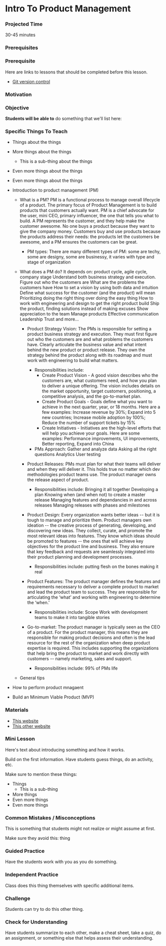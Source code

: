 # Intro To Product Management

### Projected Time
30-45 minutes

### Prerequisites


### Prerequisite
Here are links to lessons that should be completed before this lesson.
- [Git version control](version-control/git-version-control/git-version-control.md)

### Motivation


### Objective
**Students will be able to** do something that we'll list here:

### Specific Things To Teach
- Things about the things
- More things about the things
	- This is a sub-thing about the things
- Even more things about the things
- Even more things about the things

- Introduction to product management (PM)
	- What is a PM?
	PM is a functional process to manage overall lifecycle of a product. The primary focus of Product Management is to build products that customers actually want. PM is a chief advocate for the user, mini CEO, primary influencer, the one that tells you what to build. A PM represents the customer, and they help make the customer awesome. No one buys a product because they want to give the company money. Customers buy and use products because the products address their needs: the products let the customers be awesome, and a PM ensures the customers can be great.
		- PM types: There are many different types of PM: some are techy, some are designy, some are businessy, it varies with type and stage of organization
	- What does a PM do? 
	It depends on: product cycle, agile cycle, company stage
		Understand both business strategy and execution.
		Figure out who the customers are 
		What are the problems the customers have
		How to set a vision by using both data and intuition
		Define what success for the customer (and the product) will mean
		Prioritizing doing the right thing over doing the easy thing
		How to work with engineering and design to get the right product build
		Ship the product, finding solutions instead of making excuses
		Show appreciation to the team
		Manage products
		Effective communication
		Leadership
		Trust
		and more...
	
	
		- Product Strategy Vision: 
		The PMs is responsible for setting a product business strategy and execution. They must first figure out who the customers are and what problems the customers have. Clearly articulate the business value and what intent behind the new product or product release. They own the strategy behind the product along with its roadmap and must work with engineering to build what matters. 
			- Responsibilities include: 
				- Create Product Vision - A good vision describes who the customers are, what customers need, and how you plan to deliver a unique offering. The vision includes details on the market opportunity, target customers, positioning, a competitive analysis, and the go-to-market plan.
				- Create Product Goals - Goals define what you want to achieve in the next quarter, year, or 18 months. Here are a few examples: Increase revenue by 30%; Expand into 5 new countries; Increase mobile adoption by 100%; Reduce the number of support tickets by 15%
				- Create Initiatives - Initiatives are the high-level efforts that will help you achieve your goals. Here are some examples: Performance improvements, UI improvements, Better reporting, Expand into China
			- PMs Approach: 
				Gather and analyze data
	    			Asking all the right questions
				Analytics
				User testing
		- Product Releases: 
		PMs must plan for what their teams will deliver and when they will deliver it. This holds true no matter which dev methodologies product teams use. The product manager owns the release aspect of product. 
			- Responsibilities include:
				Bringing it all together
 				Developing a plan
				Knowing when (and when not) to create a master release
				Managing features and dependancies in and across releases
				Managing releases with phases and milestones
		- Product Design:
		 Every organization wants better ideas -- but it is tough to manage and prioritize them. Product managers own ideation -- the creative process of generating, developing, and discovering new ideas. They collect, curate, and promote the most relevant ideas into features. They know which ideas should be promoted to features -- the ones that will achieve key objectives for the product line and business. They also ensure that key feedback and requests are seamlessly integrated into their product planning and development processes.
		 	- Responsibilities include:
 				putting flesh on the bones
 				making it real
		- Product Features:
		The product manager defines the features and requirements necessary to deliver a complete product to market and lead the product team to success. They are responsible for articulating the ‘what’ and working with engineering to determine the ‘when.’ 
			- Responsibilities include:
				Scope
				Work with development teams to make it into tangible stories
			
		-  Go-to-market: 
		The product manager is typically seen as the CEO of a product. For the product manager, this means they are responsible for making product decisions and often is the lead resource for the rest of the organization when deep product expertise is required. This includes supporting the organizations that help bring the product to market and work directly with customers -- namely marketing, sales and support.
			- Responsibilities include:
				99% of PMs life
		
	
		

		
		
	- General tips
- How to perform product mnagaent 
- Build an Minimum Viable Product (MVP)

### Materials

- [This website](example.com)
- [This other website](otherexample.com)

### Mini Lesson

Here's text about introducing something and how it works.

Build on the first information. Have students guess things, do an activity, etc.

Make sure to mention these things:
- Things
	- This is a sub-thing
- More things
- Even more things
- Even more things


### Common Mistakes / Misconceptions

This is something that students might not realize or might assume at first.

Make sure they avoid this: thing


### Guided Practice

Have the students work with you as you do something.


### Independent Practice

Class does this thing themselves with specific additional items.


### Challenge

Students can try to do this other thing.


### Check for Understanding

Have students summarize to each other, make a cheat sheet, take a quiz, do an assignment, or something else that helps assess their understanding.
